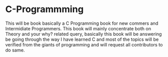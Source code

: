 # C-Programmming
This will be book basically a C Programming book for new commers and Intermidiate Programmers. This book will mainly concentrate both on Theory and your why? related query, basically this book will be answering be going through the way I have learned C and most of the topics will be verified from the giants of programming and will request all contributors to do same.
